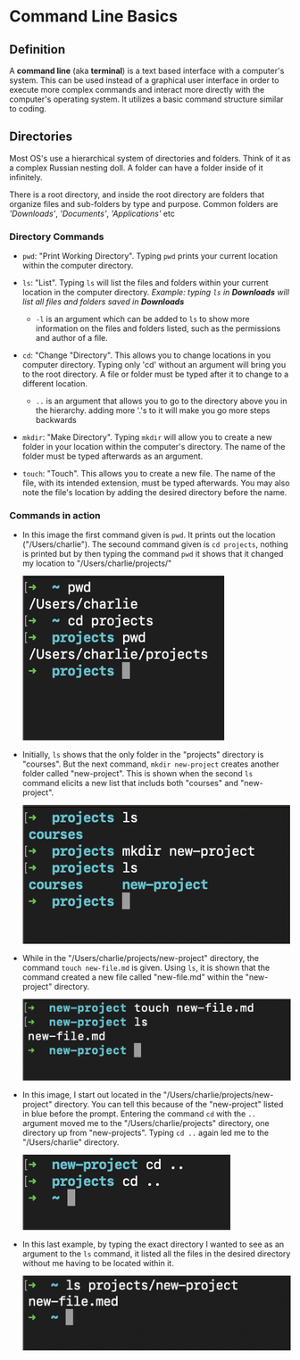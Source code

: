 # Command Line Basics

## Definition

A **command line** (aka **terminal**) is a text based interface with a computer's system. This can be used instead of a graphical user interface in order to execute more complex commands and interact more directly with the computer's operating system. It utilizes a basic command structure similar to coding.

## Directories

Most OS's use a hierarchical system of directories and folders. Think of it as a complex Russian nesting doll. A folder can have a folder inside of it infinitely.

There is a root directory, and inside the root directory are folders that organize files and sub-folders by type and purpose. Common folders are *'Downloads'*, *'Documents'*, *'Applications'* etc

### Directory Commands

- `pwd`: "Print Working Directory". Typing `pwd` prints your current location within the computer directory.
- `ls`: "List". Typing `ls` will list the files and folders within your current location in the computer directory. *Example: typing `ls` in **Downloads** will list all files and folders saved in **Downloads***

  - `-l` is an argument which can be added to `ls` to show more information on the files and folders listed, such as the permissions and author of a file.
- `cd`: "Change "Directory". This allows you to change locations in you computer directory. Typing only 'cd' without an argument will bring you to the root directory. A file or folder must be typed after it to change to a different location.

  - `..` is an argument that allows you to go to the directory above you in the hierarchy. adding more '.'s to it will make you go more steps backwards
- `mkdir`: "Make Directory". Typing `mkdir` will allow you to create a new folder in your location within the computer's directory. The name of the folder must be typed afterwards as an argument.
- `touch`: "Touch".  This allows you to create a new file. The name of the file, with its intended extension, must be typed afterwards. You may also note the file's location by adding the desired directory before the name.

### Commands in action

- In this image the first command given is `pwd`. It prints out the location \("/Users/charlie"). The secound command given is `cd projects`, nothing is printed but by then typing the command `pwd` it shows that it changed my location to "/Users/charlie/projects/"

  ![cd prompt in action](/code-102/command-lines/cd.png)

- Initially, `ls` shows that the only folder in the "projects" directory is "courses". But the next command, `mkdir new-project` creates another folder called "new-project". This is shown when the second `ls` command elicits a new list that includs both "courses" and "new-project".
  
  ![mkdir in action](/code-102/command-lines/mkdir.png)

- While in the "/Users/charlie/projects/new-project" directory, the command `touch new-file.md` is given. Using `ls`, it is shown that the command created a new file called "new-file.md" within the "new-project" directory.

  ![touch in action](/code-102/command-lines/touch.png)

- In this image, I start out located in the "/Users/charlie/projects/new-project" directory. You can tell this because of the "new-project" listed in blue before the prompt. Entering the command `cd` with the `..` argument moved me to the "/Users/charlie/projects" directory, one directory up from "new-projects". Typing `cd ..` again led me to the "/Users/charlie" directory.

  ![.. in action](/code-102/command-lines/cd...png)

- In this last example, by typing the exact directory I wanted to see as an argument to the `ls` command, it listed all the files in the desired directory without me having to be located within it.

  ![ls in action](/code-102/command-lines/ls-new-project.png)
